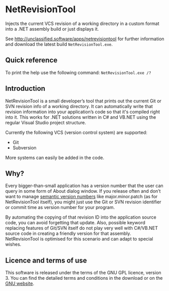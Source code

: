 # NetRevisionTool
Injects the current VCS revision of a working directory in a custom format into a .NET assembly build or just displays it.

See http://unclassified.software/apps/netrevisiontool for further information and download the latest build `NetRevisionTool.exe`.

## Quick reference

To print the help use the following command: `NetRevisionTool.exe /?`

## Introduction

NetRevisionTool is a small developer’s tool that prints out the current Git or SVN revision info of a working directory. It can automatically write that revision information into your application’s code so that it's compiled right into it. This works for .NET solutions written in C# and VB.NET using the regular Visual Studio project structure.

Currently the following VCS (version control system) are supported:

* Git
* Subversion

More systems can easily be added in the code.

## Why?

Every bigger-than-small application has a version number that the user can query in some form of About dialog window. If you release often and don’t want to manage [semantic version numbers](http://semver.org/) like major.minor.patch (as for NetRevisionTool itself), you might just use the Git or SVN revision identifier or commit time as version number for your program.

By automating the copying of that revision ID into the application source code, you can avoid forgetting that update. Also, possible keyword replacing features of Git/SVN itself do not play very well with C#/VB.NET source code in creating a friendly version for that assembly. NetRevisionTool is optimised for this scenario and can adapt to special wishes.

## Licence and terms of use

This software is released under the terms of the GNU GPL licence, version 3. You can find the detailed terms and conditions in the download or on the [GNU website](http://www.gnu.org/licenses/gpl-3.0.html).

